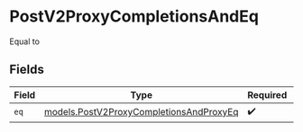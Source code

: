 # PostV2ProxyCompletionsAndEq

Equal to


## Fields

| Field                                                                                    | Type                                                                                     | Required                                                                                 | Description                                                                              |
| ---------------------------------------------------------------------------------------- | ---------------------------------------------------------------------------------------- | ---------------------------------------------------------------------------------------- | ---------------------------------------------------------------------------------------- |
| `eq`                                                                                     | [models.PostV2ProxyCompletionsAndProxyEq](../models/postv2proxycompletionsandproxyeq.md) | :heavy_check_mark:                                                                       | N/A                                                                                      |